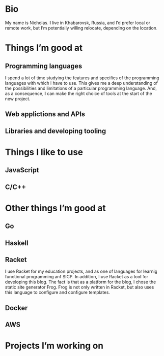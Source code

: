# Bio
My name is Nicholas. I live in Khabarovsk, Russia, and I’d prefer local or remote work, but I’m potentially willing relocate, depending on the location.

# Things I’m good at
## Programming languages
I spend a lot of time studying the features and specifics of the programming languages ​​with which I have to use. This gives me a deep understanding of the possibilities and limitations of a particular programming language. And, as a consequence, I can make the right choice of tools at the start of the new project.

## Web applictions and APIs
## Libraries and developing tooling

# Things I like to use
## JavaScript
## C/C++

# Other things I’m good at
## Go
## Haskell
## Racket
I use Racket for my education projects, and as one of languages for learnig functional programming anf SICP.
In addition, I use Racket as a tool for developing this blog. The fact is that as a platform for the blog, I chose the static site generator Frog. Frog is not only written in Racket, but also uses this language to configure and configure templates.
## Docker
## AWS

# Projects I’m working on
